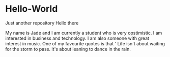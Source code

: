 # Hello-World
Just another repository
Hello there

My name is Jade and I am currently a student who is very opstimistic. I am interested in business and technology. I am also someone with great interest in music. One of my favourite quotes is that ' Life isn't about waiting for the storm to pass. It's about leaning to dance in the rain.
